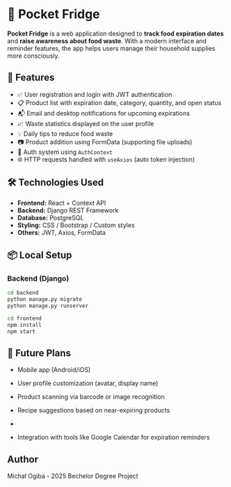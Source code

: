 # 🧊 Pocket Fridge

**Pocket Fridge** is a web application designed to **track food expiration dates** and **raise awareness about food waste**. With a modern interface and reminder features, the app helps users manage their household supplies more consciously.

## 🧩 Features

- ✅ User registration and login with JWT authentication
- 📋 Product list with expiration date, category, quantity, and open status
- 📬 Email and desktop notifications for upcoming expirations
- 📈 Waste statistics displayed on the user profile
- 💡 Daily tips to reduce food waste
- 📷 Product addition using FormData (supporting file uploads)
- 🔐 Auth system using `AuthContext`
- 🌐 HTTP requests handled with `useAxios` (auto token injection)

## 🛠️ Technologies Used

- **Frontend:** React + Context API
- **Backend:** Django REST Framework
- **Database:** PostgreSQL
- **Styling:** CSS / Bootstrap / Custom styles
- **Others:** JWT, Axios, FormData

## 📦 Local Setup

### Backend (Django)

```bash
cd backend
python manage.py migrate
python manage.py runserver

cd frontend
npm install
npm start
```

## 🔮 Future Plans
- Mobile app (Android/iOS)

- User profile customization (avatar, display name)

- Product scanning via barcode or image recognition

- Recipe suggestions based on near-expiring products
- 
- Integration with tools like Google Calendar for expiration reminders

## Author
Michał Ogiba - 2025
Bechelor Degree Project
